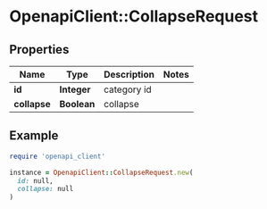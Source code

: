 # OpenapiClient::CollapseRequest

## Properties

| Name | Type | Description | Notes |
| ---- | ---- | ----------- | ----- |
| **id** | **Integer** | category id |  |
| **collapse** | **Boolean** | collapse |  |

## Example

```ruby
require 'openapi_client'

instance = OpenapiClient::CollapseRequest.new(
  id: null,
  collapse: null
)
```

